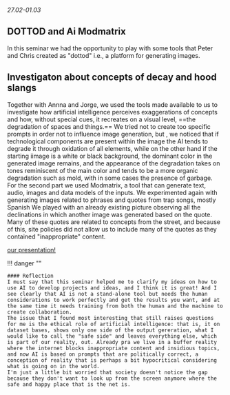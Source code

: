 
*27.02-01.03*

## DOTTOD and Ai Modmatrix
In this seminar we had the opportunity to play with some tools that Peter and Chris created as "dottod" i.e., a platform for generating images.

## Investigaton about concepts of decay and hood slangs

Together with Annna and Jorge, we used the tools made available to us to investigate how artificial intelligence perceives exaggerations of concepts and how, without special cues, it recreates on a visual level, ==the degradation of spaces and things.==
We tried not to create too specific prompts in order not to influence image generation, but , we noticed that if technological components are present within the image the AI tends to degrade it through oxidation of all elements, while on the other hand if the starting iimage is a white or black background, the dominant color in the generated image remains, and the appearance of the degradation takes on tones reminiscent of the main color and tends to be a more organic degradation such as mold, with in some cases the presence of garbage.
<br>
For the second part we used Modmatrix, a tool that can generate text, audio, images and data models of the inputs. We experimented again with generating images related to phrases and quotes from trap songs, mostly Spanish
We played with an already existing picture observing all the declinations in which another image was generated based on the quote.
Many of these quotes are related to concepts from the street, and because of this, site policies did not allow us to include many of the quotes as they contained "inappropriate" content. 


[our presentation!](https://docs.google.com/presentation/d/1mK65hfGwnfJYSTECxyX9ZkFXIobg9u9bbS2VB1wE7Kg/edit?usp=sharing)

!!! danger ""

    #### Reflection
    I must say that this seminar helped me to clarify my ideas on how to use AI to develop projects and ideas, and I think it is great! And I see clearly that AI is not a stand-alone tool but needs the human considerations to work perfectly and get the results you want, and at the same time it needs training from both the human and the machine to create collaboration.
    The issue that I found most interesting that still raises questions for me is the ethical role of artificial intelligence: that is, it on dataset bases, shows only one side of the output gereration, what I would like to call the "safe side" and leaves everything else, which is part of our reality, out. Already pra we live in a buffer reality where the internet blocks inappropriate content and insidious topics, and now AI is based on prompts that are politically correct, a conception of reality that is perhaps a bit hypocritical considering what is going on in the world.
    I'm just a little bit worried that society doesn't notice the gap because they don't want to look up from the screen anymore where the safe and happy place that is the net is.

